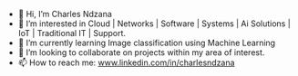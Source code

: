 - 👋 Hi, I’m Charles Ndzana
- 👀 I’m interested in Cloud | Networks | Software | Systems | Ai Solutions | IoT | Traditional IT | Support.
- 🌱 I’m currently learning Image classification using Machine Learning
- 💞️ I’m looking to collaborate on projects within my area of interest.
- 📫 How to reach me: www.linkedin.com/in/charlesndzana

<!---
charlesndzana/charlesndzana is a ✨ special ✨ repository because its `README.md` (this file) appears on your GitHub profile.
You can click the Preview link to take a look at your changes.
--->
